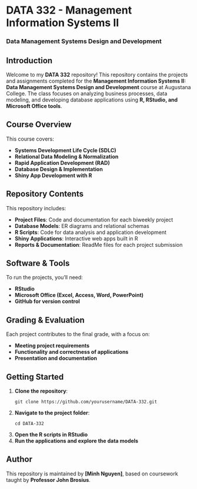 # DATA 332 - Management Information Systems II  
### Data Management Systems Design and Development  

## Introduction  
Welcome to my **DATA 332** repository! This repository contains the projects and assignments completed for the **Management Information Systems II: Data Management Systems Design and Development** course at Augustana College. The class focuses on analyzing business processes, data modeling, and developing database applications using **R, RStudio, and Microsoft Office tools**.  

## Course Overview  
This course covers:  
- **Systems Development Life Cycle (SDLC)**  
- **Relational Data Modeling & Normalization**  
- **Rapid Application Development (RAD)**  
- **Database Design & Implementation**  
- **Shiny App Development with R**  

## Repository Contents  
This repository includes:  
- **Project Files**: Code and documentation for each biweekly project  
- **Database Models**: ER diagrams and relational schemas  
- **R Scripts**: Code for data analysis and application development  
- **Shiny Applications**: Interactive web apps built in R  
- **Reports & Documentation**: ReadMe files for each project submission  

## Software & Tools  
To run the projects, you’ll need:  
- **RStudio**  
- **Microsoft Office (Excel, Access, Word, PowerPoint)**  
- **GitHub for version control**  

## Grading & Evaluation  
Each project contributes to the final grade, with a focus on:  
- **Meeting project requirements**  
- **Functionality and correctness of applications**  
- **Presentation and documentation**  

## Getting Started  
1. **Clone the repository**:  
   ```
   git clone https://github.com/yourusername/DATA-332.git
   ```  
2. **Navigate to the project folder**:  
   ```
   cd DATA-332
   ```  
3. **Open the R scripts in RStudio**  
4. **Run the applications and explore the data models**  

## Author  
This repository is maintained by **[Minh Nguyen]**, based on coursework taught by **Professor John Brosius**.  
